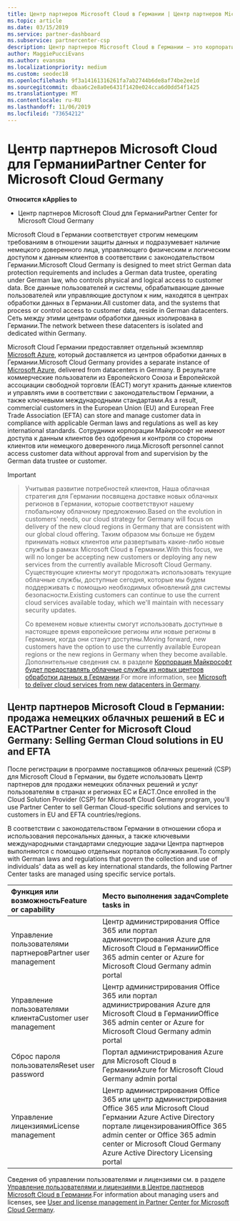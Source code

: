 ```yaml
---
title: Центр партнеров Microsoft Cloud в Германии | Центр партнеров Microsoft Cloud в Германии
ms.topic: article
ms.date: 03/15/2019
ms.service: partner-dashboard
ms.subservice: partnercenter-csp
description: Центр партнеров Microsoft Cloud в Германии — это корпоративный портал для партнеров Майкрософт, которые желают предложить облачные решения Майкрософт пользователям в странах ЕС и ЕАСТ.
author: MaggiePucciEvans
ms.author: evansma
ms.localizationpriority: medium
ms.custom: seodec18
ms.openlocfilehash: 9f3a14161316261fa7ab2744b6de8af74be2ee1d
ms.sourcegitcommit: dbaa6c2e8a0e6431f1420e024cca6d0dd54f1425
ms.translationtype: MT
ms.contentlocale: ru-RU
ms.lasthandoff: 11/06/2019
ms.locfileid: "73654212"
---
```

# <a name="partner-center-for-microsoft-cloud-germany"></a><span data-ttu-id="65e2c-103">Центр партнеров Microsoft Cloud для Германии</span><span class="sxs-lookup"><span data-stu-id="65e2c-103">Partner Center for Microsoft Cloud Germany</span></span>

<span data-ttu-id="65e2c-104">**Относится к**</span><span class="sxs-lookup"><span data-stu-id="65e2c-104">**Applies to**</span></span>

-  <span data-ttu-id="65e2c-105">Центр партнеров Microsoft Cloud для Германии</span><span class="sxs-lookup"><span data-stu-id="65e2c-105">Partner Center for Microsoft Cloud Germany</span></span>

<span data-ttu-id="65e2c-106">Microsoft Cloud в Германии соответствует строгим немецким требованиям в отношении защиты данных и подразумевает наличие немецкого доверенного лица, управляющего физическим и логическим доступом к данным клиентов в соответствии с законодательством Германии.</span><span class="sxs-lookup"><span data-stu-id="65e2c-106">Microsoft Cloud Germany is designed to meet strict German data protection requirements and includes a German data trustee, operating under German law, who controls physical and logical access to customer data.</span></span> <span data-ttu-id="65e2c-107">Все данные пользователей и системы, обрабатывающие данные пользователей или управляющие доступом к ним, находятся в центрах обработки данных в Германии.</span><span class="sxs-lookup"><span data-stu-id="65e2c-107">All customer data, and the systems that process or control access to customer data, reside in German datacenters.</span></span> <span data-ttu-id="65e2c-108">Сеть между этими центрами обработки данных изолирована в Германии.</span><span class="sxs-lookup"><span data-stu-id="65e2c-108">The network between these datacenters is isolated and dedicated within Germany.</span></span>

<span data-ttu-id="65e2c-109">Microsoft Cloud Германии предоставляет отдельный экземпляр [Microsoft Azure](https://go.microsoft.com/fwlink/?linkid=847992), который доставляется из центров обработки данных в Германии.</span><span class="sxs-lookup"><span data-stu-id="65e2c-109">Microsoft Cloud Germany provides a separate instance of [Microsoft Azure](https://go.microsoft.com/fwlink/?linkid=847992), delivered from datacenters in Germany.</span></span> <span data-ttu-id="65e2c-110">В результате коммерческие пользователи из Европейского Союза и Европейской ассоциации свободной торговли (ЕАСТ) могут хранить данные клиентов и управлять ими в соответствии с законодательством Германии, а также ключевыми международными стандартами.</span><span class="sxs-lookup"><span data-stu-id="65e2c-110">As a result, commercial customers in the European Union (EU) and European Free Trade Association (EFTA) can store and manage customer data in compliance with applicable German laws and regulations as well as key international standards.</span></span> <span data-ttu-id="65e2c-111">Сотрудники корпорации Майкрософт не имеют доступа к данным клиентов без одобрения и контроля со стороны клиентов или немецкого доверенного лица.</span><span class="sxs-lookup"><span data-stu-id="65e2c-111">Microsoft personnel cannot access customer data without approval from and supervision by the German data trustee or customer.</span></span>

> [!IMPORTANT]

> <span data-ttu-id="65e2c-112">Учитывая развитие потребностей клиентов, Наша облачная стратегия для Германии посвящена доставке новых облачных регионов в Германии, которые соответствуют нашему глобальному облачному предложению.</span><span class="sxs-lookup"><span data-stu-id="65e2c-112">Based on the evolution in customers' needs, our cloud strategy for Germany will focus on delivery of the new cloud regions in Germany that are consistent with our global cloud offering.</span></span> <span data-ttu-id="65e2c-113">Таким образом мы больше не будем принимать новых клиентов или развертывать какие-либо новые службы в рамках Microsoft Cloud в Германии.</span><span class="sxs-lookup"><span data-stu-id="65e2c-113">With this focus, we will no longer be accepting new customers or deploying any new services from the currently available Microsoft Cloud Germany.</span></span> <span data-ttu-id="65e2c-114">Существующие клиенты могут продолжать использовать текущие облачные службы, доступные сегодня, которые мы будем поддерживать с помощью необходимых обновлений для системы безопасности.</span><span class="sxs-lookup"><span data-stu-id="65e2c-114">Existing customers can continue to use the current cloud services available today, which we'll maintain with necessary security updates.</span></span> 
> 
> <span data-ttu-id="65e2c-115">Со временем новые клиенты смогут использовать доступные в настоящее время европейские регионы или новые регионы в Германии, когда они станут доступны.</span><span class="sxs-lookup"><span data-stu-id="65e2c-115">Moving forward, new customers have the option to use the currently available European regions or the new regions in Germany when they become available.</span></span> <span data-ttu-id="65e2c-116">Дополнительные сведения см. в разделе [Корпорация Майкрософт будет предоставлять облачные службы из новых центров обработки данных в Германии](https://news.microsoft.com/europe/2018/08/31/microsoft-to-deliver-cloud-services-from-new-datacentres-in-germany-in-2019-to-meet-evolving-customer-needs/).</span><span class="sxs-lookup"><span data-stu-id="65e2c-116">For more information, see [Microsoft to deliver cloud services from new datacenters in Germany](https://news.microsoft.com/europe/2018/08/31/microsoft-to-deliver-cloud-services-from-new-datacentres-in-germany-in-2019-to-meet-evolving-customer-needs/).</span></span> 


## <a name="partner-center-for-microsoft-cloud-germany-selling-german-cloud-solutions-in-eu-and-efta"></a><span data-ttu-id="65e2c-117">Центр партнеров Microsoft Cloud в Германии: продажа немецких облачных решений в ЕС и ЕАСТ</span><span class="sxs-lookup"><span data-stu-id="65e2c-117">Partner Center for Microsoft Cloud Germany: Selling German Cloud solutions in EU and EFTA</span></span>

<span data-ttu-id="65e2c-118">После регистрации в программе поставщиков облачных решений (CSP) для Microsoft Cloud в Германии, вы будете использовать Центр партнеров для продажи немецких облачных решений и услуг пользователям в странах и регионах ЕС и ЕАСТ.</span><span class="sxs-lookup"><span data-stu-id="65e2c-118">Once enrolled in the Cloud Solution Provider (CSP) for Microsoft Cloud Germany program, you'll use Partner Center to sell German Cloud-specific solutions and services to customers in EU and EFTA countries/regions.</span></span> 

<span data-ttu-id="65e2c-119">В соответствии с законодательством Германии в отношении сбора и использования персональных данных, а также ключевыми международными стандартами следующие задачи Центра партнеров выполняются с помощью отдельных порталов обслуживания.</span><span class="sxs-lookup"><span data-stu-id="65e2c-119">To comply with German laws and regulations that govern the collection and use of individuals' data as well as key international standards, the following Partner Center tasks are managed using specific service portals.</span></span> 

<span data-ttu-id="65e2c-120">Функция или возможность</span><span class="sxs-lookup"><span data-stu-id="65e2c-120">Feature or capability</span></span> | <span data-ttu-id="65e2c-121">Место выполнения задач</span><span class="sxs-lookup"><span data-stu-id="65e2c-121">Complete tasks in</span></span>
:--- | :---
<span data-ttu-id="65e2c-122">Управление пользователями партнеров</span><span class="sxs-lookup"><span data-stu-id="65e2c-122">Partner user management</span></span> | <span data-ttu-id="65e2c-123">Центр администрирования Office 365 или портал администрирования Azure для Microsoft Cloud в Германии</span><span class="sxs-lookup"><span data-stu-id="65e2c-123">Office 365 admin center or Azure for Microsoft Cloud Germany admin portal</span></span>
<span data-ttu-id="65e2c-124">Управление пользователями клиента</span><span class="sxs-lookup"><span data-stu-id="65e2c-124">Customer user management</span></span> | <span data-ttu-id="65e2c-125">Центр администрирования Office 365 или портал администрирования Azure для Microsoft Cloud в Германии</span><span class="sxs-lookup"><span data-stu-id="65e2c-125">Office 365 admin center or Azure for Microsoft Cloud Germany admin portal</span></span>
<span data-ttu-id="65e2c-126">Сброс пароля пользователя</span><span class="sxs-lookup"><span data-stu-id="65e2c-126">Reset user password</span></span> | <span data-ttu-id="65e2c-127">Портал администрирования Azure для Microsoft Cloud в Германии</span><span class="sxs-lookup"><span data-stu-id="65e2c-127">Azure for Microsoft Cloud Germany admin portal</span></span>
<span data-ttu-id="65e2c-128">Управление лицензиями</span><span class="sxs-lookup"><span data-stu-id="65e2c-128">License management</span></span> | <span data-ttu-id="65e2c-129">Центр администрирования Office 365 или центр администрирования Office 365 или Microsoft Cloud Германии Azure Active Directory портале лицензирования</span><span class="sxs-lookup"><span data-stu-id="65e2c-129">Office 365 admin center or Office 365 admin center or Microsoft Cloud Germany Azure Active Directory Licensing portal</span></span>


<span data-ttu-id="65e2c-130">Сведения об управлении пользователями и лицензиями см. в разделе [Управление пользователями и лицензиями в Центре партнеров Microsoft Cloud в Германии](user-management-in-partner-center-for-microsoft-cloud-germany.md).</span><span class="sxs-lookup"><span data-stu-id="65e2c-130">For information about managing users and licenses, see [User and license management in Partner Center for Microsoft Cloud Germany](user-management-in-partner-center-for-microsoft-cloud-germany.md).</span></span>


